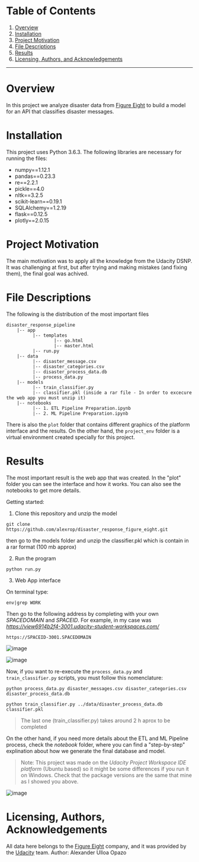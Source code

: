# Table of Contents

1. [Overview](#overview)
2. [Installation](#installation)
3. [Project Motivation](#motivation)
4. [File Descriptions](#files)
5. [Results](#results)
6. [Licensing, Authors, and Acknowledgements](#licensing)


---

# Overview <a name="overview"></a>

In this project we analyze disaster data from [Figure Eight](https://appen.com/) to build a model for an API that classifies disaster messages.


# Installation <a name="installation"></a>

This project uses Python 3.6.3. The following libraries are necessary for running the files: 

- numpy==1.12.1
- pandas==0.23.3
- re==2.2.1
- pickle==4.0
- nltk==3.2.5
- scikit-learn==0.19.1
- SQLAlchemy==1.2.19
- flask==0.12.5
- plotly==2.0.15

# Project Motivation <a name="motivation"></a>

The main motivation was to apply all the knowledge from the Udacity DSNP. It was challenging at first, but after trying and making mistakes (and fixing them), the final goal was achived.

# File Descriptions <a name="files"></a>

The following is the distribution of the most important files

```
disaster_response_pipeline
    |-- app
          |-- templates
                  |-- go.html
                  |-- master.html
          |-- run.py
    |-- data
          |-- disaster_message.csv
          |-- disaster_categories.csv
          |-- disaster_process_data.db
          |-- process_data.py
    |-- models
          |-- train_classifier.py
          |-- classifier.pkl (inside a rar file - In order to excecure the web app you must unzip it)
    |-- notebooks
          |-- 1. ETL Pipeline Preparation.ipynb
          |-- 2. ML Pipeline Preparation.ipynb

```
There is also the `plot` folder that contains different graphics of the platform interface and the results. On the other hand, the `project_env` folder is a virtual environment created specially for this project.


# Results <a name="results"></a>

The most important result is the web app that was created. In the "plot" folder you can see the interface and how it works. You can also see the notebooks to get more details.

Getting started: 

1) Clone this repository and unzip the model 
```
git clone https://github.com/alexrop/disaster_response_figure_eight.git
```
then go to the models folder and unzip the classifier.pkl which is contain in a rar format (100 mb approx)

2) Run the program

```
python run.py
```

3) Web App interface

On terminal type: 
```
env|grep WORK
```

Then go to the following address by completing with your own *SPACEDOMAIN* and *SPACEID*. For example, in my case was *https://view6914b2f4-3001.udacity-student-workspaces.com/*

```
https://SPACEID-3001.SPACEDOMAIN
```

![image](https://user-images.githubusercontent.com/49656060/127645094-0378c288-2c4f-45c6-b7c6-f97c98b4030e.png)

![image](https://user-images.githubusercontent.com/49656060/127645147-937699e0-846f-4bf3-8254-f2268efeb15d.png)


Now, if you want to re-execute the `process_data.py` and `train_classifier.py` scripts, you must follow this nomenclature:

```
python process_data.py disaster_messages.csv disaster_categories.csv disaster_process_data.db
```

```
python train_classifier.py ../data/disaster_process_data.db classifier.pkl
```
>The last one (train_classifier.py) takes around 2 h aprox to be completed


On the other hand, if you need more details about the ETL and ML Pipeline process, check the *notebook* folder,  where you can find a "step-by-step" explination about how we generate the final database and model.

> Note: This project was made on the *Udacity Project Workspace IDE platform* (Ubuntu based) so it might be some differences if you run it on Windows. Check that the package versions are the same that mine as I showed you above.

![image](https://user-images.githubusercontent.com/49656060/127631805-febda984-8554-4906-9c81-efd6525f2c04.png)


# Licensing, Authors, Acknowledgements <a name="licensing"></a>

All data here belongs to the [Figure Eight](https://appen.com/) company, and it was provided by the [Udacity](https://www.udacity.com/course/data-scientist-nanodegree--nd025) team.
Author: Alexander Ulloa Opazo
